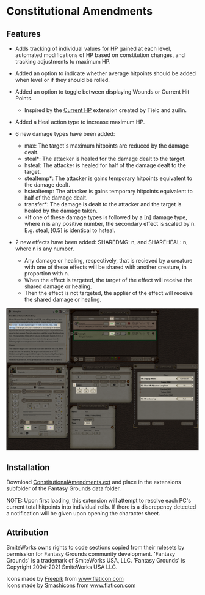 # Constitutional Amendments
## Features
* Adds tracking of individual values for HP gained at each level, automated modifications of HP based on constitution changes, and tracking adjustments to maximum HP.

* Added an option to indicate whether average hitpoints should be added when level or if they should be rolled.
* Added an option to toggle between displaying Wounds or Current Hit Points.
  * Inspired by the [Current HP](https://www.fantasygrounds.com/forums/showthread.php?44140-Current-HP-Extension-for-5E-Ruleset) extension created by Tielc and zuilin.

* Added a Heal action type to increase maximum HP.

* 6 new damage types have been added:
  * max: The target's maximum hitpoints are reduced by the damage dealt.
  * steal*: The attacker is healed for the damage dealt to the target.
  * hsteal: The attacker is healed for half of the damage dealt to the target.
  * stealtemp*: The attacker is gains temporary hitpoints equivalent to the damage dealt.
  * hstealtemp: The attacker is gains temporary hitpoints equivalent to half of the damage dealt.
  * transfer*: The damage is dealt to the attacker and the target is healed by the damage taken.
  * *If one of these damage types is followed by a [n] damage type, where n is any positive number, the secondary effect is scaled by n. E.g. steal, [0.5] is identical to hsteal.

* 2 new effects have been added: SHAREDMG: n, and SHAREHEAL: n, where n is any number.
  * Any damage or healing, respectively, that is recieved by a creature with one of these effects will be shared with another creature, in proportion with n.
  * When the effect is targeted, the target of the effect will receive the shared damage or healing.
  * Then the effect is not targeted, the applier of the effect will receive the shared damage or healing.

![Preview](.resources/ConstitutionalAmendments.png)

## Installation
Download [ConstitutionalAmendments.ext](https://github.com/MeAndUnique/ConstitutionalAmendments/raw/main/ConstitutionalAmendments.ext) and place in the extensions subfolder of the Fantasy Grounds data folder.

NOTE: Upon first loading, this extension will attempt to resolve each PC's current total hitpoints into individual rolls. If there is a discrepency detected a notification will be given upon opening the character sheet.

## Attribution
SmiteWorks owns rights to code sections copied from their rulesets by permission for Fantasy Grounds community development.
'Fantasy Grounds' is a trademark of SmiteWorks USA, LLC.
'Fantasy Grounds' is Copyright 2004-2021 SmiteWorks USA LLC.

<div>Icons made by <a href="https://www.freepik.com" title="Freepik">Freepik</a> from <a href="https://www.flaticon.com/" title="Flaticon">www.flaticon.com</a></div>
<div>Icons made by <a href="https://www.flaticon.com/authors/smashicons" title="Smashicons">Smashicons</a> from <a href="https://www.flaticon.com/" title="Flaticon">www.flaticon.com</a></div>